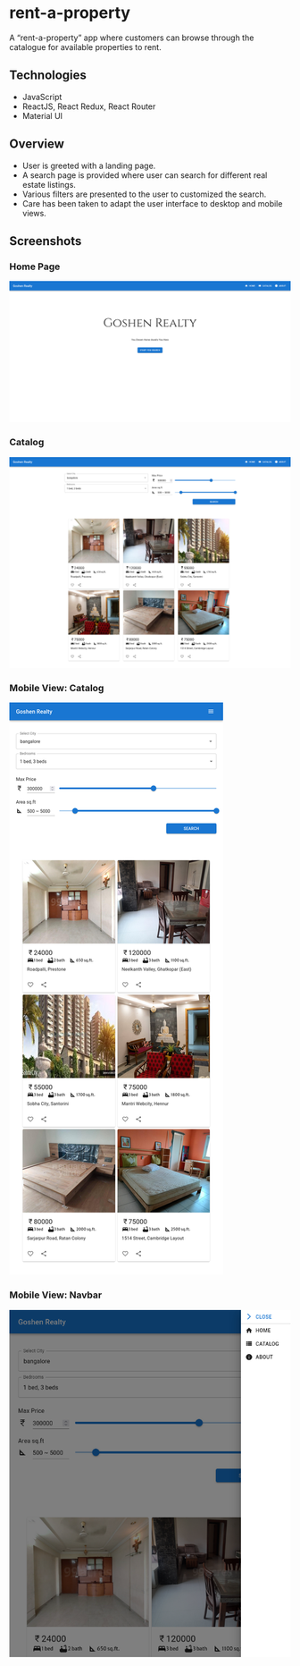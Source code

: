 # rent-a-property

A “rent-a-property” app where customers can browse through the catalogue for available properties to rent.

## Technologies

- JavaScript 
- ReactJS, React Redux, React Router
- Material UI

## Overview

- User is greeted with a landing page.
- A search page is provided where user can search for different real estate listings.
- Various filters are presented to the user to customized the search. 
- Care has been taken to adapt the user interface to desktop and mobile views.

## Screenshots

### Home Page

![App Screenshot](<screenshots/home.png> "Landing Page for Rent a Property App")

### Catalog

![App Screenshot](<screenshots/catalog.png> "Property Listing on the with Various Filters")

### Mobile View: Catalog

![App Screenshot](<screenshots/catalog_mobile.png> "Property Listing Adapted To Mobile View")

### Mobile View: Navbar

![App Screenshot](<screenshots/navbar_mobile.png> "Navigation Adapted To Mobile View")
